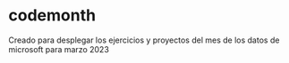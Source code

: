 # codemonth
Creado para desplegar los ejercicios y proyectos del mes de los datos de microsoft para marzo 2023
